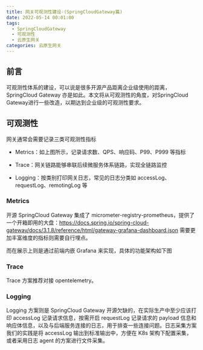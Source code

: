 ```yaml
---
title: 网关可观测性建设-(SpringCloudGateway篇)
date: 2022-05-14 00:01:00
tags:
  - SpringCloudGateway
  - 可观测性
  - 云原生网关
categories: 云原生网关
---
```


## 前言
可观测性体系的建设，可以说是很多开源产品距离企业级使用的距离，SpringCloud Gateway 亦是如此。本文将从可观测性的角度，对SpringCloud Gateway进行一些改造，以期达到企业级的可观测性要求。

## 可观测性
网关通常会需要记录三类可观测性指标

- Metrics：如上图所示，记录请求数、QPS、响应码、P99、P999 等指标

- Trace：网关链路能够串联后续微服务体系链路，实现全链路监控

- Logging：按类别打印网关日志，常见的日志分类如 accessLog、requestLog、remotingLog 等
### Metrics
开源 SpringCloud Gateway 集成了 micrometer-registry-prometheus，提供了一个开箱即用的大盘：https://docs.spring.io/spring-cloud-gateway/docs/3.1.8/reference/html/gateway-grafana-dashboard.json
需要更加丰富维度的指标则需要自行埋点。

而在展示上则是通过前端内嵌 Grafana 来实现，具体的功能架构如下图


### Trace
Trace 方案推荐对接 opentelemetry。

### Logging
Logging 方案则是 SpringCloud Gateway 开源欠缺的，在实际生产中至少应该打印 accessLog 记录请求信息，按需开启 requestLog 记录请求的 payload 信息和响应体信息，以及与后端服务连接的日志，用于排查一些连接问题。日志采集方案我们的实践是将 accessLog 输出到标准输出中，方便在 K8s 架构下配置采集，或者采用日志 agent 的方案进行文件采集。


